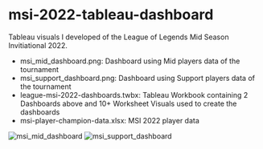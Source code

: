 # msi-2022-tableau-dashboard
Tableau visuals I developed of the League of Legends Mid Season Invitiational 2022.
- msi_mid_dashboard.png: Dashboard using Mid players data of the tournament
- msi_support_dashboard.png: Dashboard using Support players data of the tournament
- league-msi-2022-dashboards.twbx: Tableau Workbook containing 2 Dashboards above and 10+ Worksheet Visuals used to create the dashboards
- msi-player-champion-data.xlsx: MSI 2022 player data

![msi_mid_dashboard](https://user-images.githubusercontent.com/14958642/174487861-db7f2815-9445-4c8b-b600-811726d563cc.png)
![msi_support_dashboard](https://user-images.githubusercontent.com/14958642/174487871-ed041292-40ff-4aa0-b705-c9bf93d8ea1b.png)
